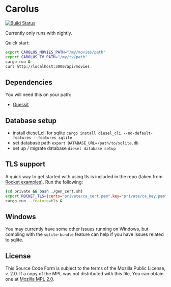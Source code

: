 # Carolus

[![Build Status](https://travis-ci.org/carolustv/carolus-server.svg?branch=master)](https://travis-ci.org/carolustv/carolus-server)

Currently only runs with nightly.

Quick start:

```bash
export CAROLUS_MOVIES_PATH="/my/movies/path"
export CAROLUS_TV_PATH="/my/tv/path"
cargo run &
curl http://localhost:3000/api/movies
```

## Dependencies

You will need this on your path:

* [Guessit](https://github.com/guessit-io/guessit)

## Database setup

* install diesel_cli for sqlite `cargo install diesel_cli --no-default-features --features sqlite`
* set database path `export DATABASE_URL=/path/to/sqlite.db`
* set up / migrate database `diesel database setup`

## TLS support

A quick way to get started with using tls is included in the repo (taken
from [Rocket examples](https://github.com/SergioBenitez/Rocket/tree/master/examples/tls)).
Run the following:

```bash
(cd private && bash ./gen_cert.sh)
export ROCKET_TLS={certs="private/ca_cert.pem",key="private/ca_key.pem"}
cargo run --feature=tls &
```

## Windows

You may currently have some other issues running on Windows, but compling
with the `sqlite-bundle` feature can help if you have issues related to
sqlite.

## License

This Source Code Form is subject to the terms of the Mozilla Public
License, v. 2.0. If a copy of the MPL was not distributed with this
file, You can obtain one at [Mozilla MPL 2.0](http://mozilla.org/MPL/2.0/).
